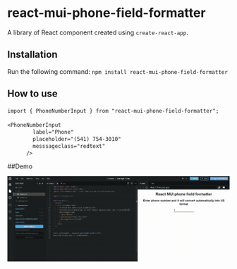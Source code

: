 # react-mui-phone-field-formatter
A library of React component created using `create-react-app`.

## Installation
Run the following command:
`npm install react-mui-phone-field-formatter`

## How to use
```
import { PhoneNumberInput } from "react-mui-phone-field-formatter";

<PhoneNumberInput
        label="Phone"
        placeholder="(541) 754-3010"
        messsageclass="redtext"
      />
```
##Demo

![](PhoneFormater.gif)
